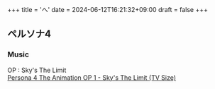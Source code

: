 +++
title = 'へ'
date = 2024-06-12T16:21:32+09:00
draft = false
+++

## ペルソナ4

### Music
OP : Sky's The Limit\
[Persona 4 The Animation OP 1 - Sky's The Limit (TV Size) ](https://www.youtube.com/watch?v=KG-ttquM9YU)


